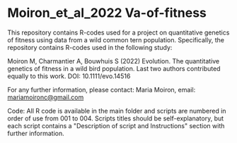 # Moiron_et_al_2022 Va-of-fitness

This repository contains R-codes used for a project on quantitative genetics of fitness using data from a wild common tern population. Specifically, the repository contains R-codes used in the following study:

Moiron M, Charmantier A, Bouwhuis S (2022) Evolution. The quantitative genetics of fitness in a wild bird population.
Last two authors contributed equally to this work. DOI: 10.1111/evo.14516

For any further information, please contact: Maria Moiron, email: mariamoironc@gmail.com

Code:
All R code is available in the main folder and scripts are numbered in order of use from 001 to 004. Scripts titles should be self-explanatory, but each script contains a "Description of script and Instructions" section with further information.
